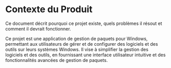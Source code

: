# Contexte du Produit

Ce document décrit pourquoi ce projet existe, quels problèmes il résout et comment il devrait fonctionner.

Ce projet est une application de gestion de paquets pour Windows, permettant aux utilisateurs de gérer et de configurer des logiciels et des outils sur leurs systèmes Windows. Il vise à simplifier la gestion des logiciels et des outils, en fournissant une interface utilisateur intuitive et des fonctionnalités avancées de gestion de paquets.
